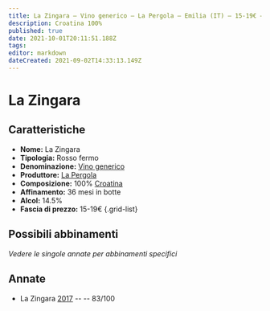 ```yaml
---
title: La Zingara – Vino generico – La Pergola – Emilia (IT) – 15-19€ – 2★
description: Croatina 100%
published: true
date: 2021-10-01T20:11:51.188Z
tags: 
editor: markdown
dateCreated: 2021-09-02T14:33:13.149Z
---
```


# La Zingara 

## Caratteristiche
- **Nome:** La Zingara 
- **Tipologia:** Rosso fermo
- **Denominazione:** [Vino generico](/denominazioni/Italia/Vino-generico) 
- **Produttore:** [La Pergola](/produttori/Italia/Emilia/La-Pergola) 
- **Composizione:** 100% [Croatina](/vitigni/Italia/croatina)
- **Affinamento:** 36 mesi in botte 
- **Alcol:** 14.5%
- **Fascia di prezzo:** 15-19€
{.grid-list}

## Possibili abbinamenti
*Vedere le singole annate per abbinamenti specifici*

## Annate
- La Zingara [2017](/vini/Italia/Emilia/La-Pergola/La-Zingara/2017) -- <span class="star-2"></span> -- 83/100
